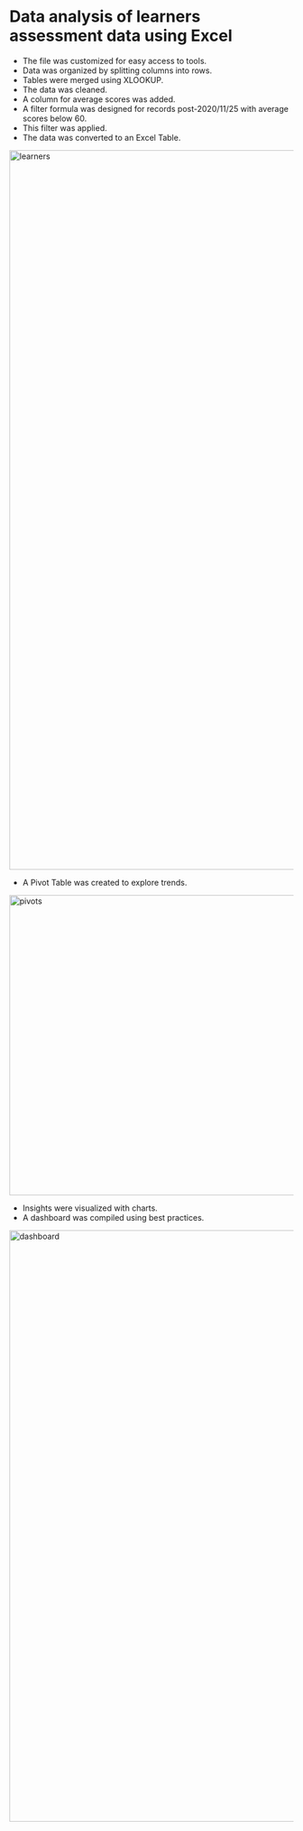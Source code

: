 # Data analysis of learners assessment data using Excel

- The file was customized for easy access to tools.
- Data was organized by splitting columns into rows.
- Tables were merged using XLOOKUP.
- The data was cleaned.
- A column for average scores was added.
- A filter formula was designed for records post-2020/11/25 with average scores below 60.
- This filter was applied.
- The data was converted to an Excel Table.
<img width="1275" alt="learners" src="https://github.com/Marikalis/Excel-Project/assets/63310952/f3c3037a-811f-4d87-9f5b-f72609f17d74">


- A Pivot Table was created to explore trends.
<img width="532" alt="pivots" src="https://github.com/Marikalis/Excel-Project/assets/63310952/70d8bf02-32b8-4bdf-8b43-1ca025c4ebc2">

- Insights were visualized with charts.
- A dashboard was compiled using best practices.
<img width="1048" alt="dashboard" src="https://github.com/Marikalis/Excel-Project/assets/63310952/2be4dd85-80f1-4d51-8091-7fdad05c0352">
